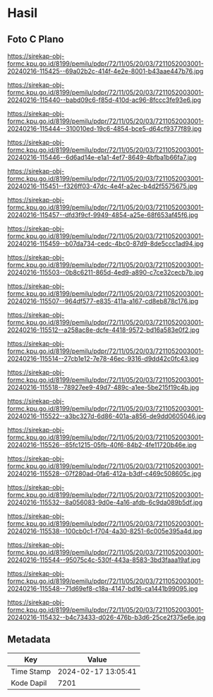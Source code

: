 # Hasil

## Foto C Plano

https://sirekap-obj-formc.kpu.go.id/8199/pemilu/pdpr/72/11/05/20/03/7211052003001-20240216-115425--69a02b2c-414f-4e2e-8001-b43aae447b76.jpg

https://sirekap-obj-formc.kpu.go.id/8199/pemilu/pdpr/72/11/05/20/03/7211052003001-20240216-115440--babd09c6-f85d-410d-ac96-8fccc3fe93e6.jpg

https://sirekap-obj-formc.kpu.go.id/8199/pemilu/pdpr/72/11/05/20/03/7211052003001-20240216-115444--310010ed-19c6-4854-bce5-d64cf9377f89.jpg

https://sirekap-obj-formc.kpu.go.id/8199/pemilu/pdpr/72/11/05/20/03/7211052003001-20240216-115446--6d6ad14e-e1a1-4ef7-8649-4bfba1b66fa7.jpg

https://sirekap-obj-formc.kpu.go.id/8199/pemilu/pdpr/72/11/05/20/03/7211052003001-20240216-115451--f326ff03-47dc-4e4f-a2ec-b4d2f5575675.jpg

https://sirekap-obj-formc.kpu.go.id/8199/pemilu/pdpr/72/11/05/20/03/7211052003001-20240216-115457--dfd3f9cf-9949-4854-a25e-68f653af45f6.jpg

https://sirekap-obj-formc.kpu.go.id/8199/pemilu/pdpr/72/11/05/20/03/7211052003001-20240216-115459--b07da734-cedc-4bc0-87d9-8de5ccc1ad94.jpg

https://sirekap-obj-formc.kpu.go.id/8199/pemilu/pdpr/72/11/05/20/03/7211052003001-20240216-115503--0b8c6211-865d-4ed9-a890-c7ce32cecb7b.jpg

https://sirekap-obj-formc.kpu.go.id/8199/pemilu/pdpr/72/11/05/20/03/7211052003001-20240216-115507--964df577-e835-411a-a167-cd8eb878c176.jpg

https://sirekap-obj-formc.kpu.go.id/8199/pemilu/pdpr/72/11/05/20/03/7211052003001-20240216-115512--a258ac8e-dcfe-4418-9572-bd16a583e0f2.jpg

https://sirekap-obj-formc.kpu.go.id/8199/pemilu/pdpr/72/11/05/20/03/7211052003001-20240216-115514--27cb1e12-7e78-46ec-9316-d9dd42c0fc43.jpg

https://sirekap-obj-formc.kpu.go.id/8199/pemilu/pdpr/72/11/05/20/03/7211052003001-20240216-115518--78927ee9-49d7-489c-a1ee-5be215f19c4b.jpg

https://sirekap-obj-formc.kpu.go.id/8199/pemilu/pdpr/72/11/05/20/03/7211052003001-20240216-115522--a3bc327d-6d86-401a-a856-de9dd0605046.jpg

https://sirekap-obj-formc.kpu.go.id/8199/pemilu/pdpr/72/11/05/20/03/7211052003001-20240216-115526--85fc1215-05fb-40f6-84b2-4fe11720b46e.jpg

https://sirekap-obj-formc.kpu.go.id/8199/pemilu/pdpr/72/11/05/20/03/7211052003001-20240216-115528--07f280ad-0fa6-412a-b3df-c469c508605c.jpg

https://sirekap-obj-formc.kpu.go.id/8199/pemilu/pdpr/72/11/05/20/03/7211052003001-20240216-115532--8a056083-9d0e-4a16-afdb-6c9da089b5df.jpg

https://sirekap-obj-formc.kpu.go.id/8199/pemilu/pdpr/72/11/05/20/03/7211052003001-20240216-115538--100cb0c1-f704-4a30-8251-6c005e395a4d.jpg

https://sirekap-obj-formc.kpu.go.id/8199/pemilu/pdpr/72/11/05/20/03/7211052003001-20240216-115544--95075c4c-530f-443a-8583-3bd3faaa19af.jpg

https://sirekap-obj-formc.kpu.go.id/8199/pemilu/pdpr/72/11/05/20/03/7211052003001-20240216-115548--71d69ef8-c18a-4147-bd16-ca1441b99095.jpg

https://sirekap-obj-formc.kpu.go.id/8199/pemilu/pdpr/72/11/05/20/03/7211052003001-20240216-115432--b4c73433-d026-476b-b3d6-25ce2f375e6e.jpg


## Metadata

| Key        | Value               |
| ---------- | ------------------- |
| Time Stamp | 2024-02-17 13:05:41 |
| Kode Dapil | 7201                |



